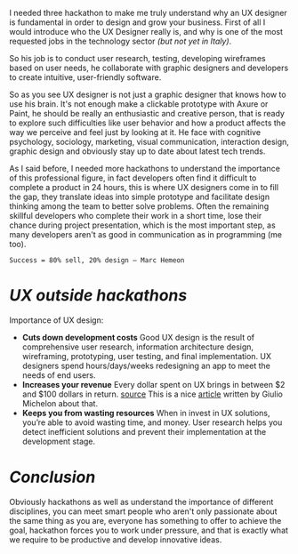 
I needed three hackathon to make me truly understand why an UX designer is fundamental in order to design and grow your business.
First of all I would introduce who the UX Designer really is, and why is one of the most requested jobs in the technology sector *(but not yet in Italy)*.

So his job is to conduct user research, testing, developing wireframes based on user needs, he collaborate with graphic designers and developers to create intuitive, user-friendly software.

So as you see UX designer is not just a graphic designer that knows how to use his brain. It's not enough make a clickable prototype with Axure or Paint, he should be really an enthusiastic and creative person, that is ready to explore such difficulties like user behavior and how a product affects the way we perceive and feel just by looking at it.
He face with cognitive psychology, sociology, marketing, visual communication, interaction design, graphic design and obviously stay up to date about latest tech trends.

As I said before, I needed more hackathons to understand the importance of this professional figure, in fact developers often find it difficult to complete a product in 24 hours, this is where UX designers come in to fill the gap, they translate ideas into simple prototype and facilitate design thinking among the team to better solve problems. 
Often the remaining skillful developers who complete their work in a short time, lose their chance during project presentation, which is the most important step, as many developers aren't as good in communication as in programming (me too).

```
Success = 80% sell, 20% design — Marc Hemeon
```

# *UX outside hackathons*

Importance of UX design:
* **Cuts down development costs**
Good UX design is the result of comprehensive user research, information architecture design, wireframing, prototyping, user testing, and final implementation. UX designers spend hours/days/weeks redesigning an app to meet the needs of end users.
* **Increases your revenue**
Every dollar spent on UX brings in between $2 and $100 dollars in return. [source](https://www.fastcompany.com/1669283/dollars-and-sense-the-business-case-for-investing-in-ui-design)
This is a nice [article](https://medium.com/life-in-belka/2-milioni-di-ticket-in-meno-grazie-a-una-settimana-di-ux-design-c5da4163c2d4?source=---------5------------------) written by Giulio Michelon about that.
* **Keeps you from wasting resources**
When in invest in UX solutions, you’re able to avoid wasting time, and money.  User research helps you detect inefficient solutions and prevent their implementation at the development stage.

# *Conclusion*
Obviously hackathons as well as understand the importance of different disciplines, you can meet smart people who aren't only passionate about the same thing as you are, everyone has something to offer to achieve the goal, hackathon forces you to work under pressure, and that is exactly what we require to be productive and develop innovative ideas.